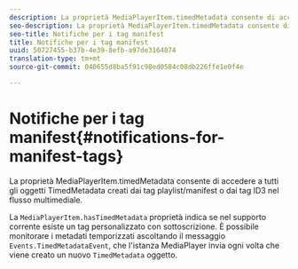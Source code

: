 ```yaml
---
description: La proprietà MediaPlayerItem.timedMetadata consente di accedere a tutti gli oggetti TimedMetadata creati dai tag playlist/manifest o dai tag ID3 nel flusso multimediale.
seo-description: La proprietà MediaPlayerItem.timedMetadata consente di accedere a tutti gli oggetti TimedMetadata creati dai tag playlist/manifest o dai tag ID3 nel flusso multimediale.
seo-title: Notifiche per i tag manifest
title: Notifiche per i tag manifest
uuid: 50727455-b37b-4e39-8efb-a97de3164074
translation-type: tm+mt
source-git-commit: 040655d8ba5f91c98ed0584c08db226ffe1e0f4e

---
```



# Notifiche per i tag manifest{#notifications-for-manifest-tags}

La proprietà MediaPlayerItem.timedMetadata consente di accedere a tutti gli oggetti TimedMetadata creati dai tag playlist/manifest o dai tag ID3 nel flusso multimediale.

<!--<a id="section_9A22F6F1EA1F4F0C9E0C7687D12AA4AA"></a>-->

La `MediaPlayerItem.hasTimedMetadata` proprietà indica se nel supporto corrente esiste un tag personalizzato con sottoscrizione. È possibile monitorare i metadati temporizzati ascoltando il messaggio `Events.TimedMetadataEvent`, che l&#39;istanza MediaPlayer invia ogni volta che viene creato un nuovo `TimedMetadata` oggetto.
